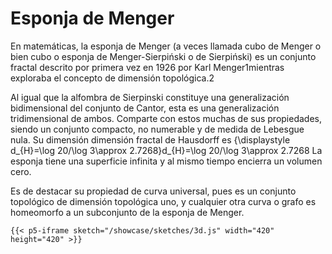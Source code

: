 # Esponja de Menger

En matemáticas, la esponja de Menger (a veces llamada cubo de Menger o bien cubo o esponja de Menger-Sierpiński o de Sierpiński) es un conjunto fractal descrito por primera vez en 1926 por Karl Menger1​ mientras exploraba el concepto de dimensión topológica.2​

Al igual que la alfombra de Sierpinski constituye una generalización bidimensional del conjunto de Cantor, esta es una generalización tridimensional de ambos. Comparte con estos muchas de sus propiedades, siendo un conjunto compacto, no numerable y de medida de Lebesgue nula. Su dimensión dimensión fractal de Hausdorff es {\displaystyle d_{H}=\log 20/\log 3\approx 2.7268}d_{H}=\log 20/\log 3\approx 2.7268 La esponja tiene una superficie infinita y al mismo tiempo encierra un volumen cero.

Es de destacar su propiedad de curva universal, pues es un conjunto topológico de dimensión topológica uno, y cualquier otra curva o grafo es homeomorfo a un subconjunto de la esponja de Menger.
    
    {{< p5-iframe sketch="/showcase/sketches/3d.js" width="420" height="420" >}}
   

